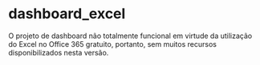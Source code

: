 # dashboard_excel
O projeto de dashboard não totalmente funcional em virtude da utilização do Excel no Office 365 gratuito, portanto, sem muitos recursos disponibilizados nesta versão.
